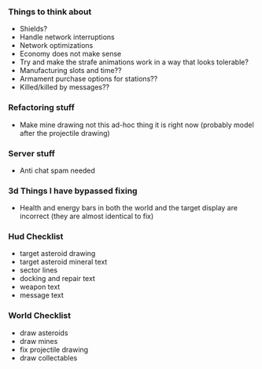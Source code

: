 ### Things to think about

- Shields?
- Handle network interruptions
- Network optimizations
- Economy does not make sense
- Try and make the strafe animations work in a way that looks tolerable?
- Manufacturing slots and time??
- Armament purchase options for stations??
- Killed/killed by messages??

### Refactoring stuff

- Make mine drawing not this ad-hoc thing it is right now (probably model after the projectile drawing)

### Server stuff

- Anti chat spam needed

### 3d Things I have bypassed fixing

- Health and energy bars in both the world and the target display are incorrect (they are almost identical to fix)

### Hud Checklist

- target asteroid drawing
- target asteroid mineral text
- sector lines
- docking and repair text
- weapon text
- message text

### World Checklist

- draw asteroids
- draw mines
- fix projectile drawing
- draw collectables
